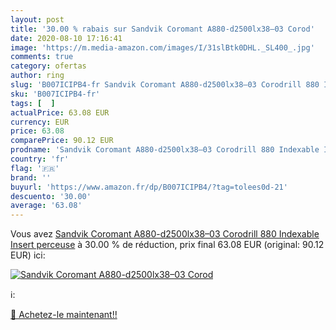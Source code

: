 ```yaml
---
layout: post
title: '30.00 % rabais sur Sandvik Coromant A880-d2500lx38–03 Corod'
date: 2020-08-10 17:16:41
image: 'https://m.media-amazon.com/images/I/31slBtk0DHL._SL400_.jpg'
comments: true
category: ofertas
author: ring
slug: 'B007ICIPB4-fr Sandvik Coromant A880-d2500lx38–03 Corodrill 880 Indexable...'
sku: 'B007ICIPB4-fr'
tags: [  ]
actualPrice: 63.08 EUR
currency: EUR
price: 63.08
comparePrice: 90.12 EUR
prodname: 'Sandvik Coromant A880-d2500lx38–03 Corodrill 880 Indexable Insert perceuse'
country: 'fr'
flag: '🇫🇷'
brand: ''
buyurl: 'https://www.amazon.fr/dp/B007ICIPB4/?tag=tolees0d-21'
descuento: '30.00'
average: '63.08'
---
```


Vous avez [Sandvik Coromant A880-d2500lx38–03 Corodrill 880 Indexable Insert perceuse](https://www.amazon.fr/dp/B007ICIPB4/?tag=tolees0d-21)  à  30.00 % de réduction, prix final  63.08 EUR (original: 90.12 EUR) ici:

[![Sandvik Coromant A880-d2500lx38–03 Corod](https://m.media-amazon.com/images/I/31slBtk0DHL._SL400_.jpg)](https://www.amazon.fr/dp/B007ICIPB4/?tag=tolees0d-21)

ℹ️:


[🛒 Achetez-le maintenant!!](https://www.amazon.fr/dp/B007ICIPB4/?tag=tolees0d-21)
